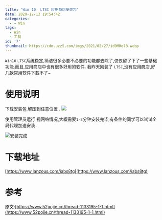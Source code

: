 ```yaml
---
title: 'Win 10  LTSC 应用商店安装包'
date: 2020-12-13 19:54:42
categories:
  - - Win
tags:
  - Win
  - 工具
id: '7'
thumbnail: https://cdn.uzz5.com/imgs/2021/02/27/id9MRolB.webp
---
```



`Win10` `LTSC`系统稳定,简洁很多必要不必要的功能都去除了,仅仅留了下了一些基础功能.而且,应用商店中也有很多好用的软件. 我昨天刚装了 `LTSC`,没有应用商店,好几款常用软件下载不了~

# 使用说明

下载安装包,解压到任意位置 . ![](https://cdn.uzz5.com/imgs/2021/02/27/lKyknB60.webp) 

使用管理员运行 视网络情况,大概需要`1-3`分钟安装完毕,有条件的同学可以试试全局代理加速安装 . 

![](https://cdn.uzz5.com/imgs/2021/02/27/rsN8DmOL.webp)安装完成

# 下载地址

[https://www.lanzous.com/iabs8tg](https://www.lanzous.com/iabs8tg)

# 参考

原文:[https://www.52pojie.cn/thread-1133195-1-1.html](https://www.52pojie.cn/thread-1133195-1-1.html)